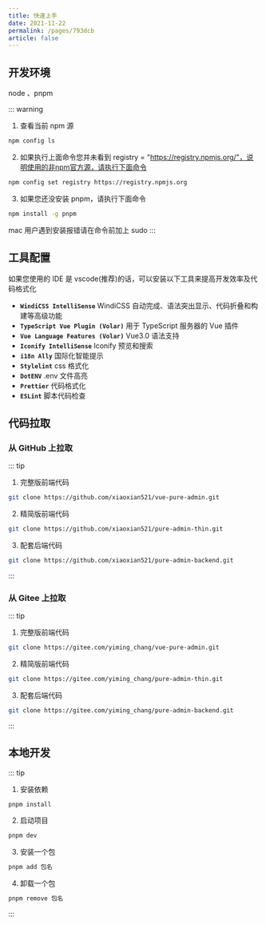 ```yaml
---
title: 快速上手
date: 2021-11-22
permalink: /pages/793dcb
article: false
---
```


## 开发环境

node <Badge text="v16 +"/> 、pnpm <Badge text="v6 +"/>

::: warning

1. 查看当前 npm 源

```sh
npm config ls
```

2. 如果执行上面命令您并未看到 registry = "https://registry.npmjs.org/"，说明使用的非npm官方源，请执行下面命令

```sh
npm config set registry https://registry.npmjs.org
```

3. 如果您还没安装 pnpm，请执行下面命令

```sh
npm install -g pnpm
```

mac 用户遇到安装报错请在命令前加上 sudo
:::

## 工具配置

如果您使用的 IDE 是 vscode(推荐)的话，可以安装以下工具来提高开发效率及代码格式化

- **`WindiCSS IntelliSense`** WindiCSS 自动完成、语法突出显示、代码折叠和构建等高级功能
- **`TypeScript Vue Plugin (Volar)`** 用于 TypeScript 服务器的 Vue 插件
- **`Vue Language Features (Volar)`** Vue3.0 语法支持
- **`Iconify IntelliSense`** Iconify 预览和搜索
- **`i18n Ally`** 国际化智能提示
- **`Stylelint`** css 格式化
- **`DotENV`** .env 文件高亮
- **`Prettier`** 代码格式化
- **`ESLint`** 脚本代码检查

## 代码拉取

### 从 GitHub 上拉取

::: tip

1. 完整版前端代码

```sh
git clone https://github.com/xiaoxian521/vue-pure-admin.git
```

2. 精简版前端代码

```sh
git clone https://github.com/xiaoxian521/pure-admin-thin.git
```

3. 配套后端代码

```sh
git clone https://github.com/xiaoxian521/pure-admin-backend.git
```

:::

### 从 Gitee 上拉取

::: tip

1. 完整版前端代码

```sh
git clone https://gitee.com/yiming_chang/vue-pure-admin.git
```

2. 精简版前端代码

```sh
git clone https://gitee.com/yiming_chang/pure-admin-thin.git
```

3. 配套后端代码

```sh
git clone https://gitee.com/yiming_chang/pure-admin-backend.git
```

:::

## 本地开发

::: tip

1. 安装依赖

```sh
pnpm install
```

2. 启动项目

```sh
pnpm dev
```

3. 安装一个包

```sh
pnpm add 包名
```

4. 卸载一个包

```sh
pnpm remove 包名
```

:::
